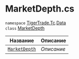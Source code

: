 
# MarketDepth.cs
`namespace` [TigerTrade.Tc](../../../TigerTrade.Tc.md).[Data](../../../TigerTrade.Tc/Data.md)  
    `class` [MarketDepth](../MarketDepth.cs.md)

| Название | Описание |
| --- | --- |
| [`MarketDepth`](./Методы/MarketDepth.md) | *Описание* |
